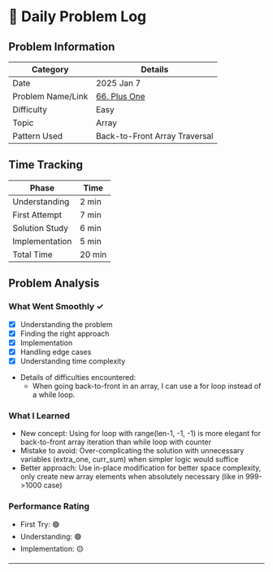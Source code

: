 # 📝 Daily Problem Log

## Problem Information
| Category          | Details                                                             |
|-------------------|---------------------------------------------------------------------|
| Date              | 2025 Jan 7                                                          |
| Problem Name/Link | [66. Plus One](https://leetcode.com/problems/plus-one/description/) |
| Difficulty        | Easy                                                                |
| Topic             | Array                                                               |
| Pattern Used      | Back-to-Front Array Traversal                                       |

## Time Tracking
| Phase          | Time   |
|----------------|--------|
| Understanding  | 2 min  |
| First Attempt  | 7 min  |
| Solution Study | 6 min  |
| Implementation | 5 min  |
| Total Time     | 20 min |

## Problem Analysis
### What Went Smoothly ✓
- [x] Understanding the problem
- [x] Finding the right approach
- [x] Implementation
- [x] Handling edge cases
- [x] Understanding time complexity
- Details of difficulties encountered:
  - When going back-to-front in an array, I can use a for loop instead of a while loop.

### What I Learned
- New concept: Using for loop with range(len-1, -1, -1) is more elegant for back-to-front array iteration than while loop with counter
- Mistake to avoid: Over-complicating the solution with unnecessary variables (extra_one, curr_sum) when simpler logic would suffice
- Better approach: Use in-place modification for better space complexity, only create new array elements when absolutely necessary (like in 999->1000 case)

### Performance Rating
- First Try: 🟢
- Understanding: 🟢
- Implementation: 🟡

---